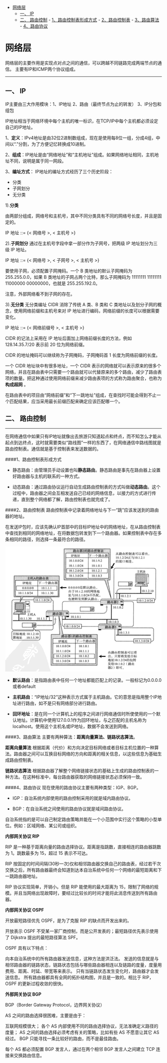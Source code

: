<!-- TOC -->

- [网络层](#网络层)
    - [一、 IP](#一-ip)
    - [二、 路由控制](#二-路由控制)
            - [1、路由控制表形成方式](#1路由控制表形成方式)
            - [2、路由控制表](#2路由控制表)
            - [3、路由算法](#3路由算法)
            - [4、路由协议](#4路由协议)

<!-- /TOC -->

# 网络层

网络层的主要作用是实现点对点之间的通信，可以跨越不同链路完成两端节点的通信。
主要有IP和ICMP两个协议组成。

---

## 一、 IP

IP主要由三大作用模块：1、IP地址 2、路由（最终节点为止的转发） 3、IP分包和组包

IP地址相当于网络环境中每个主机的唯一标识，在TCP/IP中每个主机都必须设定自己的IP地址。

1、**定义**：IPv4地址是由32位2进制数组成，现在是使用每8位一组，分成4组，中间以“.”分割，为了方便记忆转换成10进制。

2、**组成**：IP地址是由“网络地址”和“主机地址”组成。如果网络地址相同，主机地址不同，说明是属于同一网段。

3、**编址方式**： IP地址的编址方式经历了三个历史阶段：
- 分类
- 子网划分
- 无分类

1).**分类**

由两部分组成，网络号和主机号，其中不同分类具有不同的网络号长度，并且是固定的。

IP 地址 ::= {< 网络号 >, < 主机号 >}


2).**子网划分**
通过在主机号字段中拿一部分作为子网号，把两级 IP 地址划分为三级 IP 地址。

IP 地址 ::= {< 网络号 >, < 子网号 >, < 主机号 >}

要使用子网，必须配置子网掩码。一个 B 类地址的默认子网掩码为 255.255.0.0，如果 B 类地址的子网占两个比特，那么子网掩码为 11111111 11111111 11000000 00000000，也就是 255.255.192.0。

注意，外部网络看不到子网的存在。

3).**无分类**
无分类编址 CIDR 消除了传统 A 类、B 类和 C 类地址以及划分子网的概念，使用网络前缀和主机号来对 IP 地址进行编码，网络前缀的长度可以根据需要变化。

IP 地址 ::= {< 网络前缀号 >, < 主机号 >}

CIDR 的记法上采用在 IP 地址后面加上网络前缀长度的方法，例如 128.14.35.7/20 表示前 20 位为网络前缀。

CIDR 的地址掩码可以继续称为子网掩码，子网掩码首 1 长度为网络前缀的长度。

一个 CIDR 地址块中有很多地址，一个 CIDR 表示的网络就可以表示原来的很多个网络，并且在路由表中只需要一个路由就可以代替原来的多个路由，减少了路由表项的数量。把这种通过使用网络前缀来减少路由表项的方式称为路由聚合，也称为 **构成超网** 。

在路由表中的项目由“网络前缀”和“下一跳地址”组成，在查找时可能会得到不止一个匹配结果，应当采用最长前缀匹配来确定应该匹配哪一个。

## 二、 路由控制
---
在网络通信中如果只有IP地址就像出去旅游只知道起点和终点，而不知怎么才能从起点到达终点，这时就需要类似“路线图”一样的东西了，在网络通信中路线图就是路由控制表。通信就是基于控制表来发送数据的。

####1、路由控制表形成方式
- 静态路由：由管理员手动设置也叫**静态路由**。静态路由是事先在路由器上设置好路由器与主机的联系的一种方式。

- 动态路由：通过路由协议运行自动生成路由控制表的方式叫做**动态路由**。这个过程中，路由器之间会互相发送自己已经的网络信息，以接力的方式进行传递，直到整个网络都了解，路由控制表也就完成了。

####2、路由控制表
路由控制表中记录着网络地址与下一“跳”应该发送到的路由器的地址。

在发送IP包时，应该先确认IP首部中的目标IP地址中的网络地址，在从路由控制表中查找到相同的网络地址，在将数据包转发到下一个路由器。如果控制表中存在多条相同的路径，则选择一条最符合的路径。

![路由控制表](../image/计算机网络/路由控制表.png)

- **默认路由**：是指路由表中任何一个地址都能匹配上的记录。一般标记为0.0.0.0或者default

- **主机路由**：“IP地址/32”这种表示方式属于主机路由。它的意思是指用整个IP地址进行路由，如不是只有网络部分进行路由。

- **回环地址**：是在同一个计算机上的程序之间进行网络通信时所使使用的一个默认地址。计算机中使用127.0.0.1作为回环地址，与之匹配的主机名称为localhost。使用这个主机名或IP地址，数据不会发送到网络。

####3、路由算法
主要有两种算法：**距离向量算法、链路状态算法**。

**距离向量算法**
根据距离（代价）和方向决定目标网络或者目标主机位置的一种算法。路由器之间可以互换目标网络的方向和距离的相关信息，以这些信息为基础生成路由控制表。

 **链路状态算法**
根据路由器了解整个网络链接状态的基础上生成的路由控制表的一种方法。在这种标准中，每台路由器获取的网络链接状态必须保持一致。

####4、路由协议
现在使用的路由协议主要有两种类型：IGP、BGP。
- IGP：自治系统内部使用的路由控制采用的就是域内路由协议。

- BGP：在自治系统之间使用的路由协议就是域间路由协议。

自治系统指的是可以自己制定路由策略并能在一个小范围中实行这个策略的小型单位。例如：区域网络、某公司或组织。

**内部网关协议 RIP**

RIP 是一种基于距离向量的路由选择协议。距离是指跳数，直接相连的路由器跳数为 1。跳数最多为 15，超过 15 表示不可达。

RIP 按固定的时间间隔(30秒一次)仅和相邻路由器交换自己的路由表，经过若干次交换之后，所有路由器最终会知道到达本自治系统中任何一个网络的最短距离和下一跳路由器地址。

RIP 协议实现简单，开销小。但是 RIP 能使用的最大距离为 15，限制了网络的规模。并且当网络出现故障时，要经过比较长的时间才能将此消息传送到所有路由器。

**内部网关协议 OSPF**

开放最短路径优先 OSPF，是为了克服 RIP 的缺点而开发出来的。

开放表示 OSPF 不受某一家厂商控制，而是公开发表的；最短路径优先表示使用了 Dijkstra 提出的最短路径算法 SPF。

OSPF 具有以下特点：

向本自治系统中的所有路由器发送信息，这种方法是洪泛法。
发送的信息就是与相邻路由器的链路状态，链路状态包括与哪些路由器相连以及链路的度量，度量用费用、距离、时延、带宽等来表示。
只有当链路状态发生变化时，路由器才会发送信息。
所有路由器都具有全网的拓扑结构图，并且是一致的。相比于 RIP，OSPF 的更新过程收敛的很快。

**外部网关协议 BGP**

BGP（Border Gateway Protocol，边界网关协议）

AS 之间的路由选择很困难，主要是由于：

互联网规模很大；
各个 AS 内部使用不同的路由选择协议，无法准确定义路径的度量；
AS 之间的路由选择必须考虑有关的策略，比如有些 AS 不愿意让其它 AS 经过。
BGP 只能寻找一条比较好的路由，而不是最佳路由。

每个 AS 都必须配置 BGP 发言人，通过在两个相邻 BGP 发言人之间建立 TCP 连接来交换路由信息。



